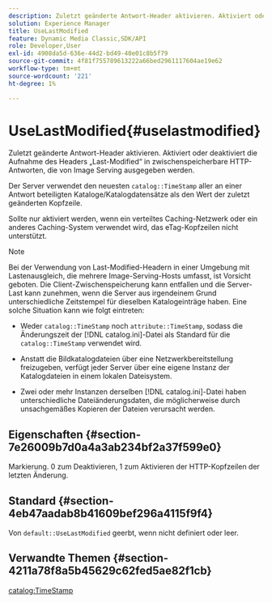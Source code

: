 ```yaml
---
description: Zuletzt geänderte Antwort-Header aktivieren. Aktiviert oder deaktiviert die Aufnahme des Headers „Last-Modified“ in zwischenspeicherbare HTTP-Antworten, die von Image Serving ausgegeben werden.
solution: Experience Manager
title: UseLastModified
feature: Dynamic Media Classic,SDK/API
role: Developer,User
exl-id: 4908da5d-636e-44d2-bd49-40e01c8b5f79
source-git-commit: 4f81f755789613222a66bed2961117604ae19e62
workflow-type: tm+mt
source-wordcount: '221'
ht-degree: 1%

---
```


# UseLastModified{#uselastmodified}

Zuletzt geänderte Antwort-Header aktivieren. Aktiviert oder deaktiviert die Aufnahme des Headers „Last-Modified“ in zwischenspeicherbare HTTP-Antworten, die von Image Serving ausgegeben werden.

Der Server verwendet den neuesten `catalog::TimeStamp` aller an einer Antwort beteiligten Kataloge/Katalogdatensätze als den Wert der zuletzt geänderten Kopfzeile.

Sollte nur aktiviert werden, wenn ein verteiltes Caching-Netzwerk oder ein anderes Caching-System verwendet wird, das eTag-Kopfzeilen nicht unterstützt.

>[!NOTE]
>
>Bei der Verwendung von Last-Modified-Headern in einer Umgebung mit Lastenausgleich, die mehrere Image-Serving-Hosts umfasst, ist Vorsicht geboten. Die Client-Zwischenspeicherung kann entfallen und die Server-Last kann zunehmen, wenn die Server aus irgendeinem Grund unterschiedliche Zeitstempel für dieselben Katalogeinträge haben. Eine solche Situation kann wie folgt eintreten:
>
>* Weder `catalog::TimeStamp` noch `attribute::TimeStamp`, sodass die Änderungszeit der [!DNL catalog.ini]-Datei als Standard für die `catalog::TimeStamp` verwendet wird.
>
>* Anstatt die Bildkatalogdateien über eine Netzwerkbereitstellung freizugeben, verfügt jeder Server über eine eigene Instanz der Katalogdateien in einem lokalen Dateisystem.
>* Zwei oder mehr Instanzen derselben [!DNL catalog.ini]-Datei haben unterschiedliche Dateiänderungsdaten, die möglicherweise durch unsachgemäßes Kopieren der Dateien verursacht werden.
>

## Eigenschaften {#section-7e26009b7d0a4a3ab234bf2a37f599e0}

Markierung. 0 zum Deaktivieren, 1 zum Aktivieren der HTTP-Kopfzeilen der letzten Änderung.

## Standard {#section-4eb47aadab8b41609bef296a4115f9f4}

Von `default::UseLastModified` geerbt, wenn nicht definiert oder leer.

## Verwandte Themen {#section-4211a78f8a5b45629c62fed5ae82f1cb}

[catalog:TimeStamp](../../../../../is-api/image-catalog/image-serving-api-ref/c-image-catalog-reference/c-image-svg-data-reference/c-image-data-reference/r-timestamp-cat.md#reference-59a27b72f4cb4a53a3baba83214c4ded)
